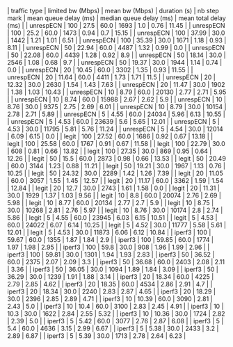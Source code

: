 | traffic type | limited bw (Mbps) | mean bw (Mbps) | duration (s) | nb step mark | mean queue delay (ms) | median queue delay (ms) | mean total delay (ms) |
|    unrespECN |               100 |           27.5 |         60.0 |         1693 |                   1.0 |                    0.76 |                 11.45 |
|    unrespECN |               100 |           25.2 |         60.0 |         1473 |                  0.94 |                     0.7 |                 15.15 |
|    unrespECN |               100 |          37.99 |         30.0 |         1442 |                  1.21 |                    1.01 |                  6.51 |
|    unrespECN |               100 |          35.39 |         30.0 |         1671 |                  1.18 |                    0.93 |                  8.11 |
|    unrespECN |                50 |          22.94 |         60.0 |         4487 |                  1.32 |                    0.99 |                   0.0 |
|    unrespECN |                50 |          22.08 |         60.0 |         4439 |                  1.28 |                    0.92 |                   8.9 |
|    unrespECN |                50 |          18.14 |         30.0 |         2546 |                  1.08 |                    0.68 |                   9.7 |
|    unrespECN |                50 |          19.37 |         30.0 |         1944 |                  1.14 |                    0.74 |                   0.0 |
|    unrespECN |                20 |          10.45 |         60.0 |         3302 |                  1.35 |                    0.93 |                 11.55 |
|    unrespECN |                20 |          11.64 |         60.0 |         4411 |                  1.73 |                    1.71 |                  11.5 |
|    unrespECN |                20 |          12.32 |         30.0 |         2630 |                  1.54 |                    1.43 |                  7.63 |
|    unrespECN |                20 |          11.47 |         30.0 |         1902 |                  1.38 |                    1.03 |                 10.43 |
|    unrespECN |                10 |           8.79 |         60.0 |        20130 |                  2.77 |                    2.71 |                  5.95 |
|    unrespECN |                10 |           8.74 |         60.0 |        15988 |                  2.67 |                    2.62 |                   5.9 |
|    unrespECN |                10 |           8.76 |         30.0 |         9375 |                  2.75 |                    2.69 |                  6.01 |
|    unrespECN |                10 |           8.79 |         30.0 |        10154 |                  2.78 |                    2.71 |                  5.89 |
|    unrespECN |                 5 |           4.55 |         60.0 |        24034 |                  5.96 |                    6.13 |                 10.55 |
|    unrespECN |                 5 |           4.53 |         60.0 |        23639 |                   5.6 |                    5.65 |                 12.01 |
|    unrespECN |                 5 |           4.53 |         30.0 |        11795 |                  5.81 |                    5.76 |                 11.24 |
|    unrespECN |                 5 |           4.54 |         30.0 |        12014 |                  6.09 |                    6.15 |                   0.0 |
|        legit |               100 |          27.52 |         60.0 |         1686 |                  0.92 |                    0.67 |                 13.18 |
|        legit |               100 |          25.58 |         60.0 |         1767 |                  0.91 |                    0.67 |                 11.58 |
|        legit |               100 |          22.79 |         30.0 |          608 |                  0.81 |                    0.66 |                 13.82 |
|        legit |               100 |          27.35 |         30.0 |          869 |                  0.95 |                    0.64 |                 12.26 |
|        legit |                50 |           15.5 |         60.0 |         2873 |                  0.98 |                    0.66 |                 13.53 |
|        legit |                50 |          20.49 |         60.0 |         3144 |                  1.23 |                    0.88 |                 11.21 |
|        legit |                50 |          19.21 |         30.0 |         1967 |                  1.13 |                    0.76 |                 10.25 |
|        legit |                50 |          24.32 |         30.0 |         2289 |                  1.42 |                    1.26 |                  7.39 |
|        legit |                20 |          11.05 |         60.0 |         3057 |                  1.55 |                    1.45 |                 12.57 |
|        legit |                20 |          11.17 |         60.0 |         3362 |                  1.59 |                    1.54 |                 12.84 |
|        legit |                20 |           12.7 |         30.0 |         2743 |                  1.61 |                    1.58 |                   0.0 |
|        legit |                20 |          11.31 |         30.0 |         1929 |                  1.37 |                    1.03 |                  9.56 |
|        legit |                10 |            8.8 |         60.0 |        20074 |                  2.76 |                    2.69 |                  5.98 |
|        legit |                10 |           8.77 |         60.0 |        20134 |                  2.77 |                     2.7 |                   5.9 |
|        legit |                10 |           8.75 |         30.0 |        10268 |                  2.81 |                    2.76 |                  5.97 |
|        legit |                10 |           8.76 |         30.0 |        10174 |                   2.8 |                    2.74 |                  5.86 |
|        legit |                 5 |           4.55 |         60.0 |        23945 |                  6.03 |                    6.15 |                 10.51 |
|        legit |                 5 |           4.53 |         60.0 |        24022 |                  6.07 |                    6.14 |                 10.25 |
|        legit |                 5 |           4.52 |         30.0 |        11777 |                  5.58 |                    5.61 |                 12.01 |
|        legit |                 5 |           4.53 |         30.0 |        11873 |                  6.06 |                    6.12 |                 10.84 |
|       iperf3 |               100 |          59.67 |         60.0 |         1355 |                  1.87 |                    1.84 |                   2.9 |
|       iperf3 |               100 |          59.85 |         60.0 |         1774 |                  1.97 |                    1.98 |                  2.95 |
|       iperf3 |               100 |           59.8 |         30.0 |          908 |                  1.96 |                    1.99 |                  2.96 |
|       iperf3 |               100 |          59.81 |         30.0 |         1301 |                  1.94 |                    1.93 |                  2.83 |
|       iperf3 |                50 |          36.52 |         60.0 |         2375 |                  2.07 |                    2.09 |                   3.3 |
|       iperf3 |                50 |          36.68 |         60.0 |         2403 |                  2.08 |                    2.11 |                  3.36 |
|       iperf3 |                50 |          36.05 |         30.0 |         1094 |                  1.89 |                    1.84 |                  3.09 |
|       iperf3 |                50 |          36.29 |         30.0 |         1239 |                  1.91 |                    1.88 |                  3.14 |
|       iperf3 |                20 |          18.34 |         60.0 |         4225 |                  2.79 |                    2.85 |                  4.62 |
|       iperf3 |                20 |          18.35 |         60.0 |         4534 |                  2.86 |                    2.91 |                   4.7 |
|       iperf3 |                20 |          18.34 |         30.0 |         2240 |                  2.83 |                    2.87 |                  4.65 |
|       iperf3 |                20 |          18.29 |         30.0 |         2396 |                  2.85 |                    2.89 |                  4.71 |
|       iperf3 |                10 |          10.39 |         60.0 |         3090 |                  2.81 |                    2.43 |                   5.0 |
|       iperf3 |                10 |           10.4 |         60.0 |         3100 |                  2.83 |                    2.45 |                  4.91 |
|       iperf3 |                10 |           10.3 |         30.0 |         1622 |                  2.84 |                    2.55 |                  5.32 |
|       iperf3 |                10 |          10.36 |         30.0 |         1724 |                  2.82 |                    2.39 |                   5.0 |
|       iperf3 |                 5 |           5.42 |         60.0 |         3077 |                  2.76 |                    2.87 |                  6.08 |
|       iperf3 |                 5 |            5.4 |         60.0 |         4636 |                  3.15 |                    2.99 |                  6.67 |
|       iperf3 |                 5 |           5.38 |         30.0 |         2433 |                   3.2 |                    2.89 |                  6.87 |
|       iperf3 |                 5 |           5.39 |         30.0 |         1713 |                  2.78 |                    2.64 |                  6.23 |
